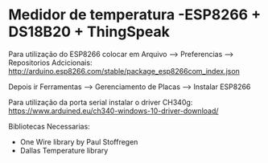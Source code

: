 # Medidor de temperatura -ESP8266 + DS18B20 + ThingSpeak

Para utilização do ESP8266 colocar em Arquivo --> Preferencias --> Repositorios Adcicionais:
http://arduino.esp8266.com/stable/package_esp8266com_index.json

Depois ir Ferramentas --> Gerenciamento de Placas -->
Instalar ESP8266

Para utilização da porta serial instalar o driver CH340g:
https://www.arduined.eu/ch340-windows-10-driver-download/

Bibliotecas Necessarias:
-  One Wire library by Paul Stoffregen
-  Dallas Temperature library
